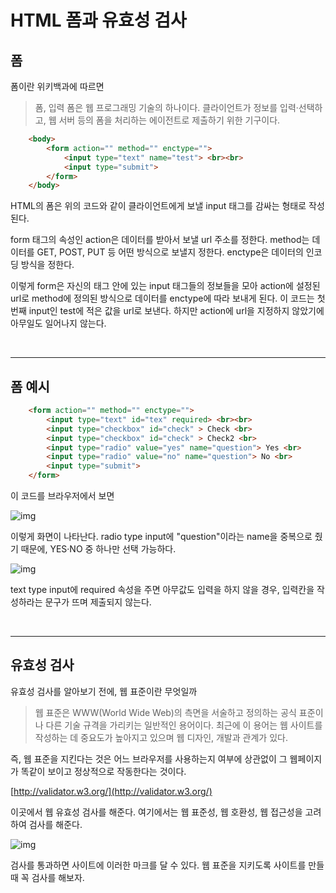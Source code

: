 # HTML 폼과 유효성 검사

## 폼
폼이란 위키백과에 따르면
> 폼, 입력 폼은 웹 프로그래밍 기술의 하나이다. 클라이언트가 정보를 입력·선택하고, 웹 서버 등의 폼을 처리하는 에이전트로 제출하기 위한 기구이다.

```html
    <body>
        <form action="" method="" enctype="">
            <input type="text" name="test"> <br><br>
            <input type="submit">
        </form>  
    </body>
```

HTML의 폼은 위의 코드와 같이 클라이언트에게 보낼 input 태그를 감싸는 형태로 작성된다.

form 태그의 속성인 action은 데이터를 받아서 보낼 url 주소를 정한다.
method는 데이터를 GET, POST, PUT 등 어떤 방식으로 보낼지 정한다.
enctype은 데이터의 인코딩 방식을 정한다.

이렇게 form은 자신의 태그 안에 있는 input 태그들의 정보들을 모아 action에 설정된 url로 method에 정의된 방식으로 데이터를 enctype에 따라 보내게 된다.
이 코드는 첫번째 input인 test에 적은 값을 url로 보낸다. 하지만 action에 url을 지정하지 않았기에 아무일도 일어나지 않는다.

<br>

---

## 폼 예시

```html
    <form action="" method="" enctype="">
        <input type="text" id="tex" required> <br><br>
        <input type="checkbox" id="check" > Check <br>
        <input type="checkbox" id="check" > Check2 <br>
        <input type="radio" value="yes" name="question"> Yes <br>
        <input type="radio" value="no" name="question"> No <br>
        <input type="submit">
    </form>
```

이 코드를 브라우저에서 보면

![img](https://media.vlpt.us/images/goban/post/7defae18-ca94-4b65-aa8e-84b9647b90ba/webForm1.PNG)

이렇게 화면이 나타난다.
radio type input에 "question"이라는 name을 중복으로 줬기 때문에, YES·NO 중 하나만 선택 가능하다.

![img](https://media.vlpt.us/images/goban/post/253b0e8a-d279-474a-9938-320e999139dd/webForm2.PNG)

text type input에 required 속성을 주면 아무값도 입력을 하지 않을 경우, 입력칸을 작성하라는 문구가 뜨며 제출되지 않는다.

<br>

---

## 유효성 검사

유효성 검사를 알아보기 전에, 웹 표준이란 무엇일까
> 웹 표준은 WWW(World Wide Web)의 측면을 서술하고 정의하는 공식 표준이나 다른 기술 규격을 가리키는 일반적인 용어이다. 최근에 이 용어는 웹 사이트를 작성하는 데 중요도가 높아지고 있으며 웹 디자인, 개발과 관계가 있다.

즉, 웹 표준을 지킨다는 것은 어느 브라우저를 사용하는지 여부에 상관없이 그 웹페이지가 똑같이 보이고 정상적으로 작동한다는 것이다.

[http://validator.w3.org/](http://validator.w3.org/)

이곳에서 웹 유효성 검사를 해준다. 여기에서는 웹 표준성, 웹 호환성, 웹 접근성을 고려하여 검사를 해준다.

![img](https://media.vlpt.us/images/goban/post/b3a7681c-27f4-4941-bc94-8f65a3fe25ee/W3Cmark.jpeg)

검사를 통과하면 사이트에 이러한 마크를 달 수 있다. 웹 표준을 지키도록 사이트를 만들 때 꼭 검사를 해보자.
